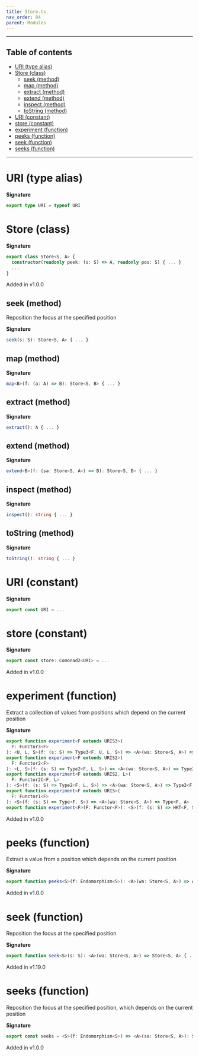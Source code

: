 ```yaml
---
title: Store.ts
nav_order: 84
parent: Modules
---
```


---

<h2 class="text-delta">Table of contents</h2>

- [URI (type alias)](#uri-type-alias)
- [Store (class)](#store-class)
  - [seek (method)](#seek-method)
  - [map (method)](#map-method)
  - [extract (method)](#extract-method)
  - [extend (method)](#extend-method)
  - [inspect (method)](#inspect-method)
  - [toString (method)](#tostring-method)
- [URI (constant)](#uri-constant)
- [store (constant)](#store-constant)
- [experiment (function)](#experiment-function)
- [peeks (function)](#peeks-function)
- [seek (function)](#seek-function)
- [seeks (function)](#seeks-function)

---

# URI (type alias)

**Signature**

```ts
export type URI = typeof URI
```

# Store (class)

**Signature**

```ts
export class Store<S, A> {
  constructor(readonly peek: (s: S) => A, readonly pos: S) { ... }
  ...
}
```

Added in v1.0.0

## seek (method)

Reposition the focus at the specified position

**Signature**

```ts
seek(s: S): Store<S, A> { ... }
```

## map (method)

**Signature**

```ts
map<B>(f: (a: A) => B): Store<S, B> { ... }
```

## extract (method)

**Signature**

```ts
extract(): A { ... }
```

## extend (method)

**Signature**

```ts
extend<B>(f: (sa: Store<S, A>) => B): Store<S, B> { ... }
```

## inspect (method)

**Signature**

```ts
inspect(): string { ... }
```

## toString (method)

**Signature**

```ts
toString(): string { ... }
```

# URI (constant)

**Signature**

```ts
export const URI = ...
```

# store (constant)

**Signature**

```ts
export const store: Comonad2<URI> = ...
```

Added in v1.0.0

# experiment (function)

Extract a collection of values from positions which depend on the current position

**Signature**

```ts
export function experiment<F extends URIS3>(
  F: Functor3<F>
): <U, L, S>(f: (s: S) => Type3<F, U, L, S>) => <A>(wa: Store<S, A>) => Type3<F, U, L, A>
export function experiment<F extends URIS2>(
  F: Functor2<F>
): <L, S>(f: (s: S) => Type2<F, L, S>) => <A>(wa: Store<S, A>) => Type2<F, L, A>
export function experiment<F extends URIS2, L>(
  F: Functor2C<F, L>
): <S>(f: (s: S) => Type2<F, L, S>) => <A>(wa: Store<S, A>) => Type2<F, L, A>
export function experiment<F extends URIS>(
  F: Functor1<F>
): <S>(f: (s: S) => Type<F, S>) => <A>(wa: Store<S, A>) => Type<F, A>
export function experiment<F>(F: Functor<F>): <S>(f: (s: S) => HKT<F, S>) => <A>(wa: Store<S, A>) => HKT<F, A> { ... }
```

Added in v1.0.0

# peeks (function)

Extract a value from a position which depends on the current position

**Signature**

```ts
export function peeks<S>(f: Endomorphism<S>): <A>(wa: Store<S, A>) => A { ... }
```

Added in v1.0.0

# seek (function)

Reposition the focus at the specified position

**Signature**

```ts
export function seek<S>(s: S): <A>(wa: Store<S, A>) => Store<S, A> { ... }
```

Added in v1.19.0

# seeks (function)

Reposition the focus at the specified position, which depends on the current position

**Signature**

```ts
export const seeks = <S>(f: Endomorphism<S>) => <A>(sa: Store<S, A>): Store<S, A> => ...
```

Added in v1.0.0
